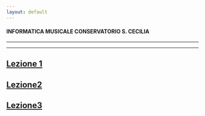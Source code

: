 ```yaml
---
layout: default
---
```

#### INFORMATICA MUSICALE CONSERVATORIO S. CECILIA
----
----

## [Lezione 1](http://francescoziello.github.io/IMCSC/lezione1.html)


## [Lezione2](http://francescoziello.github.io/IMCSC/lezione2.html)

## [Lezione3](http://francescoziello.github.io/IMCSC/lezione3.html)
